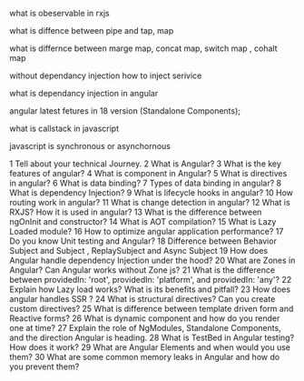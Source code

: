 what is obeservable in rxjs

what is diffence between pipe and tap, map

what is differnce between marge map, concat map, switch map , cohalt map

without dependancy injection how to inject serivice 

what is dependancy injection in angular 

angular latest fetures in 18 version (Standalone Components);

what is callstack in javascript 

javascript is synchronous or asynchornous 


1      Tell about your technical Journey.
2      What is Angular?
3      What is the key features of angular?
4      What is component in Angular?
5      What is directives in angular?
6      What is data binding?
7      Types of data binding in angular?
8      What is dependency Injection?
9      What is lifecycle hooks in angular?
10   How routing work in angular?
11   What is change detection in angular?
12   What is RXJS? How it is used in angular?
13   What is the difference between ngOnInit and constructor?
14   What is AOT compilation?
15   What is Lazy Loaded module?
16   How to optimize angular application performance?
17   Do you know Unit testing and Angular?
18   Difference between Behavior Subject and Subject , ReplaySubject and Async Subject
19   How does Angular handle dependency Injection under the hood?
20   What are Zones in Angular? Can Angular works without Zone js?
21   What is the difference between providedIn: 'root', providedIn: 'platform', and providedIn: 'any'?
22   Explain how Lazy load works? What is its benefits and pitfall?
23   How does angular handles SSR ?
24   What is structural directives? Can you create custom directives?
25   What is difference  between template driven form and Reactive forms?
26   What is dynamic component and how do you render one at time?
27   Explain the role of NgModules, Standalone Components, and the direction Angular is heading.
28   What is TestBed in Angular testing? How does it work?
29   What are Angular Elements and when would you use them?
30   What are some common memory leaks in Angular and how do you prevent them?


